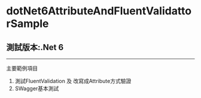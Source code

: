 # dotNet6AttributeAndFluentValidattorSample

## 測試版本:.Net 6 
---
主要範例項目
1. 測試FluentValidation 及 改寫成Attribute方式驗證
2. SWagger基本測試


